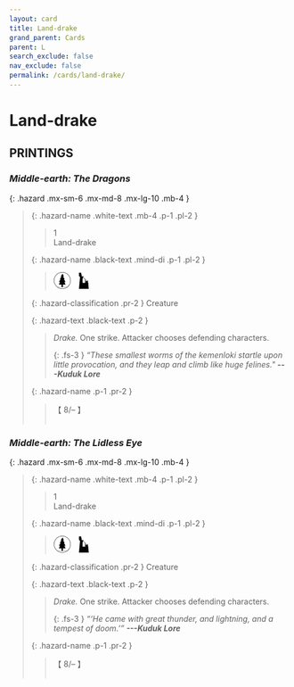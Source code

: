 ```yaml
---
layout: card
title: Land-drake
grand_parent: Cards
parent: L
search_exclude: false
nav_exclude: false
permalink: /cards/land-drake/
---
```


# Land-drake


## PRINTINGS


### _Middle-earth: The Dragons_

{: .hazard .mx-sm-6 .mx-md-8 .mx-lg-10 .mb-4 }
> {: .hazard-name .white-text .mb-4 .p-1 .pl-2 }
> > <div class="hazard-mp">1</div>
> > <div class="card-name">Land-drake</div>
>
> {: .hazard-name .black-text .mind-di .p-1 .pl-2 }
> > ![](/assets/images/wilderness.svg)&emsp;![](/assets/images/ruinlair.svg)
>
> {: .hazard-classification .pr-2 }
> Creature
>
> {: .hazard-text .black-text .p-2 }
> > _Drake._ One strike. Attacker chooses defending characters. 
> > 
> > {: .fs-3 } 
> > _“These smallest worms of the kemenloki startle upon little provocation, and they leap and climb like huge felines."_ ***---&#65279;Kuduk&nbsp;Lore*** 
>
> {: .hazard-name .p-1 .pr-2 }
> > <div class="card-shield">【 8/&ndash; 】</div>
> > <div class="card-corruption">&nbsp;</div>

### _Middle-earth: The Lidless Eye_

{: .hazard .mx-sm-6 .mx-md-8 .mx-lg-10 .mb-4 }
> {: .hazard-name .white-text .mb-4 .p-1 .pl-2 }
> > <div class="hazard-mp">1</div>
> > <div class="card-name">Land-drake</div>
>
> {: .hazard-name .black-text .mind-di .p-1 .pl-2 }
> > ![](/assets/images/wilderness.svg)&emsp;![](/assets/images/ruinlair.svg)
>
> {: .hazard-classification .pr-2 }
> Creature
>
> {: .hazard-text .black-text .p-2 }
> > _Drake._ One strike. Attacker chooses defending characters.   
> > 
> > {: .fs-3 } 
> > _“‘He came with great thunder, and lightning, and a tempest of doom.’”_ ***---&#65279;Kuduk&nbsp;Lore*** 
>
> {: .hazard-name .p-1 .pr-2 }
> > <div class="card-shield">【 8/&ndash; 】</div>
> > <div class="card-corruption">&nbsp;</div>
